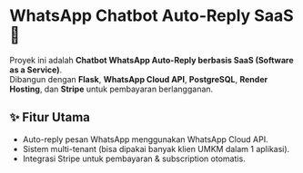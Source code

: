 # WhatsApp Chatbot Auto-Reply SaaS 🚀

Proyek ini adalah **Chatbot WhatsApp Auto-Reply berbasis SaaS (Software as a Service)**.  
Dibangun dengan **Flask**, **WhatsApp Cloud API**, **PostgreSQL**, **Render Hosting**, dan **Stripe** untuk pembayaran berlangganan.

## ✨ Fitur Utama
- Auto-reply pesan WhatsApp menggunakan WhatsApp Cloud API.
- Sistem multi-tenant (bisa dipakai banyak klien UMKM dalam 1 aplikasi).
- Integrasi Stripe untuk pembayaran & subscription otomatis.
